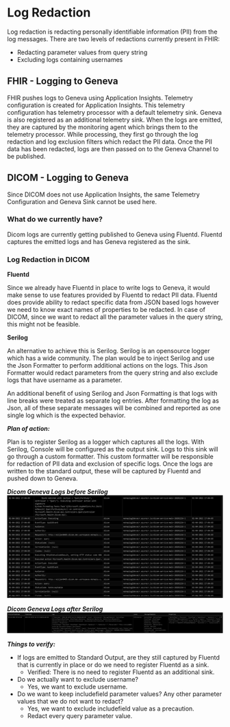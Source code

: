 # Log Redaction
Log redaction is redacting personally identifiable information (PII) from the log messages. There are two levels of redactions currently present in FHIR:
- Redacting parameter values from query string
- Excluding logs containing usernames

## FHIR - Logging to Geneva
FHIR pushes logs to Geneva using Application Insights. Telemetry configuration is created for Application Insights. This telemetry configuration has telemetry processor with a default telemetry sink. Geneva is also registered as an additional telemetry sink. When the logs are emitted, they are captured by the monitoring agent which brings them to the telemetry processor. While processing, they first go through the log redaction and log exclusion filters which redact the PII data. Once the PII data has been redacted, logs are then passed on to the Geneva Channel to be published.

## DICOM - Logging to Geneva
Since DICOM does not use Application Insights, the same Telemetry Configuration and Geneva Sink cannot be used here.

### What do we currently have?
Dicom logs are currently getting published to Geneva using Fluentd. Fluentd captures the emitted logs and has Geneva registered as the sink.

### Log Redaction in DICOM
**Fluentd**

Since we already have Fluentd in place to write logs to Geneva, it would make sense to use features provided by Fluentd to redact PII data. Fluentd does provide ability to redact specific data from JSON based logs however we need to know exact names of properties to be redacted. In case of DICOM, since we want to redact all the parameter values in the query string, this might not be feasible.

**Serilog**

An alternative to achieve this is Serilog. Serilog is an opensource logger which has a wide community. The plan would be to inject Serilog and use the Json Formatter to perform additional actions on the logs. This Json Formatter would redact parameters from the query string and also exclude logs that have username as a parameter.

An additional benefit of using Serilog and Json Formatting is that logs with line breaks were treated as separate log entries. After formatting the log as Json, all of these separate messages will be combined and reported as one single log which is the expected behavior.

**_Plan of action:_**

Plan is to register Serilog as a logger which captures all the logs. With Serilog, Console will be configured as the output sink. Logs to this sink will go through a custom formatter. This custom formatter will be responsible for redaction of PII data and exclusion of specific logs. Once the logs are written to the standard output, these will be captured by Fluentd and pushed down to Geneva.

**_Dicom Geneva Logs before Serilog_**
![Dicom Geneva Logs before Serilog](LogBeforeSerilog.PNG)

**_Dicom Geneva Logs after Serilog_**
![Dicom Geneva Logs after Serilog](LogAfterSerilog.PNG)

**_Things to verify:_**
- If logs are emitted to Standard Output, are they still captured by Fluentd that is currently in place or do we need to register Fluentd as a sink.
    - Verified: There is no need to register Fluentd as an additional sink.
- Do we actually want to exclude username?
    - Yes, we want to exclude username.
- Do we want to keep includefield parameter values? Any other parameter values that we do not want to redact?
    - Yes, we want to exclude includefield value as a precaution.
    - Redact every query parameter value.

